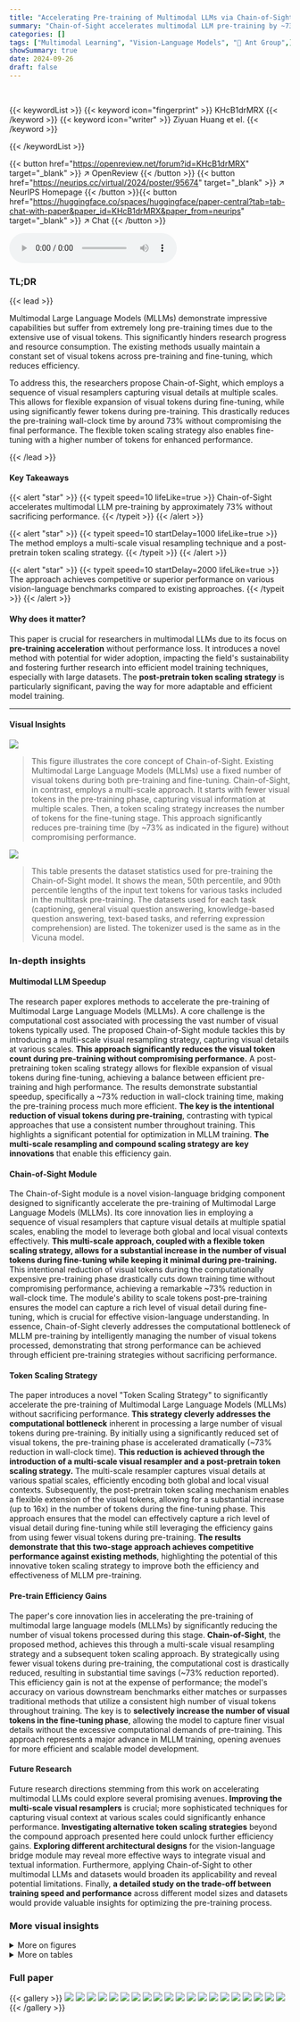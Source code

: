 ```yaml
---
title: "Accelerating Pre-training of Multimodal LLMs via Chain-of-Sight"
summary: "Chain-of-Sight accelerates multimodal LLM pre-training by ~73% using a multi-scale visual resampling technique and a novel post-pretrain token scaling strategy, achieving comparable or superior perfor..."
categories: []
tags: ["Multimodal Learning", "Vision-Language Models", "🏢 Ant Group",]
showSummary: true
date: 2024-09-26
draft: false
---
```


<br>

{{< keywordList >}}
{{< keyword icon="fingerprint" >}} KHcB1drMRX {{< /keyword >}}
{{< keyword icon="writer" >}} Ziyuan Huang et el. {{< /keyword >}}
 
{{< /keywordList >}}

{{< button href="https://openreview.net/forum?id=KHcB1drMRX" target="_blank" >}}
↗ OpenReview
{{< /button >}}
{{< button href="https://neurips.cc/virtual/2024/poster/95674" target="_blank" >}}
↗ NeurIPS Homepage
{{< /button >}}{{< button href="https://huggingface.co/spaces/huggingface/paper-central?tab=tab-chat-with-paper&paper_id=KHcB1drMRX&paper_from=neurips" target="_blank" >}}
↗ Chat
{{< /button >}}



<audio controls>
    <source src="https://ai-paper-reviewer.com/KHcB1drMRX/podcast.wav" type="audio/wav">
    Your browser does not support the audio element.
</audio>


### TL;DR


{{< lead >}}

Multimodal Large Language Models (MLLMs) demonstrate impressive capabilities but suffer from extremely long pre-training times due to the extensive use of visual tokens.  This significantly hinders research progress and resource consumption.  The existing methods usually maintain a constant set of visual tokens across pre-training and fine-tuning, which reduces efficiency. 

To address this, the researchers propose Chain-of-Sight, which employs a sequence of visual resamplers capturing visual details at multiple scales. This allows for flexible expansion of visual tokens during fine-tuning, while using significantly fewer tokens during pre-training.  This drastically reduces the pre-training wall-clock time by around 73% without compromising the final performance.  The flexible token scaling strategy also enables fine-tuning with a higher number of tokens for enhanced performance.

{{< /lead >}}


#### Key Takeaways

{{< alert "star" >}}
{{< typeit speed=10 lifeLike=true >}} Chain-of-Sight accelerates multimodal LLM pre-training by approximately 73% without sacrificing performance. {{< /typeit >}}
{{< /alert >}}

{{< alert "star" >}}
{{< typeit speed=10 startDelay=1000 lifeLike=true >}} The method employs a multi-scale visual resampling technique and a post-pretrain token scaling strategy. {{< /typeit >}}
{{< /alert >}}

{{< alert "star" >}}
{{< typeit speed=10 startDelay=2000 lifeLike=true >}} The approach achieves competitive or superior performance on various vision-language benchmarks compared to existing approaches. {{< /typeit >}}
{{< /alert >}}

#### Why does it matter?
This paper is crucial for researchers in multimodal LLMs due to its focus on **pre-training acceleration** without performance loss.  It introduces a novel method with potential for wider adoption, impacting the field's sustainability and fostering further research into efficient model training techniques, especially with large datasets. The **post-pretrain token scaling strategy** is particularly significant, paving the way for more adaptable and efficient model training.

------
#### Visual Insights



![](https://ai-paper-reviewer.com/KHcB1drMRX/figures_1_1.jpg)

> This figure illustrates the core concept of Chain-of-Sight.  Existing Multimodal Large Language Models (MLLMs) use a fixed number of visual tokens during both pre-training and fine-tuning. Chain-of-Sight, in contrast, employs a multi-scale approach. It starts with fewer visual tokens in the pre-training phase, capturing visual information at multiple scales. Then, a token scaling strategy increases the number of tokens for the fine-tuning stage. This approach significantly reduces pre-training time (by ~73% as indicated in the figure) without compromising performance.





![](https://ai-paper-reviewer.com/KHcB1drMRX/tables_5_1.jpg)

> This table presents the dataset statistics used for pre-training the Chain-of-Sight model.  It shows the mean, 50th percentile, and 90th percentile lengths of the input text tokens for various tasks included in the multitask pre-training. The datasets used for each task (captioning, general visual question answering, knowledge-based question answering, text-based tasks, and referring expression comprehension) are listed. The tokenizer used is the same as in the Vicuna model.





### In-depth insights


#### Multimodal LLM Speedup
The research paper explores methods to accelerate the pre-training of Multimodal Large Language Models (MLLMs).  A core challenge is the computational cost associated with processing the vast number of visual tokens typically used. The proposed Chain-of-Sight module tackles this by introducing a multi-scale visual resampling strategy, capturing visual details at various scales. **This approach significantly reduces the visual token count during pre-training without compromising performance.**  A post-pretraining token scaling strategy allows for flexible expansion of visual tokens during fine-tuning, achieving a balance between efficient pre-training and high performance.  The results demonstrate substantial speedup, specifically a ~73% reduction in wall-clock training time, making the pre-training process much more efficient.  **The key is the intentional reduction of visual tokens during pre-training**, contrasting with typical approaches that use a consistent number throughout training.  This highlights a significant potential for optimization in MLLM training. **The multi-scale resampling and compound scaling strategy are key innovations** that enable this efficiency gain.

#### Chain-of-Sight Module
The Chain-of-Sight module is a novel vision-language bridging component designed to significantly accelerate the pre-training of Multimodal Large Language Models (MLLMs).  Its core innovation lies in employing a sequence of visual resamplers that capture visual details at multiple spatial scales, enabling the model to leverage both global and local visual contexts effectively.  **This multi-scale approach, coupled with a flexible token scaling strategy, allows for a substantial increase in the number of visual tokens during fine-tuning while keeping it minimal during pre-training.**  This intentional reduction of visual tokens during the computationally expensive pre-training phase drastically cuts down training time without compromising performance, achieving a remarkable ~73% reduction in wall-clock time. The module's ability to scale tokens post-pre-training ensures the model can capture a rich level of visual detail during fine-tuning, which is crucial for effective vision-language understanding.  In essence, Chain-of-Sight cleverly addresses the computational bottleneck of MLLM pre-training by intelligently managing the number of visual tokens processed, demonstrating that strong performance can be achieved through efficient pre-training strategies without sacrificing performance.

#### Token Scaling Strategy
The paper introduces a novel "Token Scaling Strategy" to significantly accelerate the pre-training of Multimodal Large Language Models (MLLMs) without sacrificing performance.  **This strategy cleverly addresses the computational bottleneck** inherent in processing a large number of visual tokens during pre-training. By initially using a significantly reduced set of visual tokens, the pre-training phase is accelerated dramatically (~73% reduction in wall-clock time). **This reduction is achieved through the introduction of a multi-scale visual resampler and a post-pretrain token scaling strategy.** The multi-scale resampler captures visual details at various spatial scales, efficiently encoding both global and local visual contexts. Subsequently, the post-pretrain token scaling mechanism enables a flexible extension of the visual tokens, allowing for a substantial increase (up to 16x) in the number of tokens during the fine-tuning phase. This approach ensures that the model can effectively capture a rich level of visual detail during fine-tuning while still leveraging the efficiency gains from using fewer visual tokens during pre-training. **The results demonstrate that this two-stage approach achieves competitive performance against existing methods**, highlighting the potential of this innovative token scaling strategy to improve both the efficiency and effectiveness of MLLM pre-training.

#### Pre-train Efficiency Gains
The paper's core innovation lies in accelerating the pre-training of multimodal large language models (MLLMs) by significantly reducing the number of visual tokens processed during this stage.  **Chain-of-Sight**, the proposed method, achieves this through a multi-scale visual resampling strategy and a subsequent token scaling approach.  By strategically using fewer visual tokens during pre-training, the computational cost is drastically reduced, resulting in substantial time savings (~73% reduction reported).  This efficiency gain is not at the expense of performance; the model's accuracy on various downstream benchmarks either matches or surpasses traditional methods that utilize a consistent high number of visual tokens throughout training. The key is to **selectively increase the number of visual tokens in the fine-tuning phase**, allowing the model to capture finer visual details without the excessive computational demands of pre-training. This approach represents a major advance in MLLM training, opening avenues for more efficient and scalable model development.

#### Future Research
Future research directions stemming from this work on accelerating multimodal LLMs could explore several promising avenues.  **Improving the multi-scale visual resamplers** is crucial; more sophisticated techniques for capturing visual context at various scales could significantly enhance performance.  **Investigating alternative token scaling strategies** beyond the compound approach presented here could unlock further efficiency gains.  **Exploring different architectural designs** for the vision-language bridge module may reveal more effective ways to integrate visual and textual information.  Furthermore, applying Chain-of-Sight to other multimodal LLMs and datasets would broaden its applicability and reveal potential limitations.  Finally, **a detailed study on the trade-off between training speed and performance** across different model sizes and datasets would provide valuable insights for optimizing the pre-training process.


### More visual insights

<details>
<summary>More on figures
</summary>


![](https://ai-paper-reviewer.com/KHcB1drMRX/figures_2_1.jpg)

> This figure illustrates the Chain-of-Sight framework, comparing it to existing methods.  Existing methods use either resamplers or linear layers to generate visual tokens, maintaining a constant number throughout training. In contrast, Chain-of-Sight partitions visual features into windows of various sizes, creating multi-scale visual tokens.  The post-pretrain token scaling allows for a reduction in visual tokens during pre-training, accelerating the process without sacrificing performance in fine-tuning. The figure shows the process for both pre-training and fine-tuning phases.


![](https://ai-paper-reviewer.com/KHcB1drMRX/figures_3_1.jpg)

> This figure illustrates the Chain-of-Sight's post-pretrain token scaling strategy. It shows how the number of visual tokens can be increased after the pre-training phase using a combination of resolution scaling and window scaling.  The leftmost panel shows the initial visual tokens used during pre-training. The next panel shows how increasing the number of windows within a given resolution increases token numbers (window scaling). The third panel shows how using higher resolution images increases token numbers (resolution scaling). Finally, the rightmost panel combines resolution and window scaling to achieve a significant increase in the number of visual tokens used during fine-tuning, which allows Chain-of-Sight to achieve high performance while significantly reducing the number of tokens needed during the computationally expensive pre-training phase.


![](https://ai-paper-reviewer.com/KHcB1drMRX/figures_4_1.jpg)

> This figure shows the pre-training time and average performance comparison between Chain-of-Sight and standard resamplers.  The x-axis represents the different model configurations with varying numbers of visual tokens used during pre-training (PT) and fine-tuning (SFT). The y-axis shows the average performance across multiple benchmarks. Chain-of-Sight achieves a 73% reduction in pre-training time while maintaining comparable or even slightly better performance compared to standard resamplers.


![](https://ai-paper-reviewer.com/KHcB1drMRX/figures_15_1.jpg)

> This figure illustrates the Chain-of-Sight framework, comparing it to existing methods.  It shows how Chain-of-Sight partitions visual features into windows, uses windowed cross-attention with learnable tokens to generate multi-scale visual tokens, and leverages a post-pretrain token scaling strategy to reduce the number of visual tokens needed during pre-training, thereby accelerating the process.  The figure highlights the differences in visual token handling between Chain-of-Sight and existing methods (resampler-based and linear-layer approaches), emphasizing the efficiency gains achieved by Chain-of-Sight.


</details>




<details>
<summary>More on tables
</summary>


![](https://ai-paper-reviewer.com/KHcB1drMRX/tables_5_2.jpg)
> This table presents a comparison of the Chain-of-Sight model's performance against baseline models across various vision-language benchmarks.  The benchmarks include image captioning, visual question answering, text recognition, and several vision-language tasks.  The table shows performance metrics (e.g., accuracy scores) for different model configurations (with varying numbers of visual tokens during pre-training and fine-tuning) and compares them to existing methods.  The results highlight the model's performance and efficiency gains, even with significantly fewer visual tokens used during the pre-training stage.

![](https://ai-paper-reviewer.com/KHcB1drMRX/tables_6_1.jpg)
> This table presents the results of image captioning, visual question answering, text recognition, and vision-language benchmark experiments.  The performance of the Chain-of-Sight model is compared against several baseline methods under different conditions (224x224 and 448x448 resolution fine-tuning, different numbers of tokens).  The use of * indicates that token extension was performed using existing strategies, and † indicates fine-tuning with a 224x224 resolution.  The best and second-best performing models are highlighted in bold and underlined, respectively.  The S-I column represents results from the image subset of the SEEDBench dataset.

![](https://ai-paper-reviewer.com/KHcB1drMRX/tables_6_2.jpg)
> This table presents a comparison of the Chain-of-Sight model's performance against baseline models across various vision-language benchmarks.  The benchmarks cover image captioning, visual question answering, text recognition, and other vision-language tasks.  The results show performance with different numbers of visual tokens during fine-tuning, along with a comparison to the standard approach of using all visual tokens throughout the entire training process. The table also highlights the time savings achieved by Chain-of-Sight's pre-training acceleration.

![](https://ai-paper-reviewer.com/KHcB1drMRX/tables_7_1.jpg)
> This table compares the performance of the Chain-of-Sight model against several baselines across a range of vision-language benchmarks, including image captioning, visual question answering, text recognition, and other vision-language tasks from the SEEDBench.  The results show the performance (measured using various metrics depending on the specific task) of each model under different configurations,  considering both the pre-training and fine-tuning phases. Noteworthy is that the table shows the impact of scaling up the token count during the fine-tuning phase. 

![](https://ai-paper-reviewer.com/KHcB1drMRX/tables_8_1.jpg)
> This table presents a comparison of the Chain-of-Sight model's performance against several baseline models across various vision-language benchmarks.  It shows the results for image captioning, visual question answering, and text recognition tasks. The table highlights the performance gains achieved by Chain-of-Sight, particularly when using a smaller number of visual tokens during pre-training but scaling them up during fine-tuning.  The impact of different resolutions (224x224 and 448x448) during fine-tuning is also shown. The use of existing token extension strategies is noted, and the best-performing models are clearly marked.

![](https://ai-paper-reviewer.com/KHcB1drMRX/tables_15_1.jpg)
> This table presents the dataset statistics used for pre-training the Chain-of-Sight model. It lists the mean, 50th percentile, and 90th percentile lengths of the input text tokens for various tasks, including captioning, visual question answering, knowledge-based question answering, and referring expression comprehension. The datasets used for each task are also specified.  The tokenizer used is the same as the one used in the pre-training phase of the model.

![](https://ai-paper-reviewer.com/KHcB1drMRX/tables_16_1.jpg)
> This table presents a comparison of the Chain-of-Sight model's performance against baseline models across various vision-language benchmarks.  It shows results for image captioning, visual question answering, text recognition, and other vision-language tasks.  The table highlights the performance gains achieved by Chain-of-Sight, particularly when using different numbers of tokens and resolutions during fine-tuning.  The use of existing token-extension strategies is also noted.

![](https://ai-paper-reviewer.com/KHcB1drMRX/tables_16_2.jpg)
> This table presents the ablation study results on referring expression comprehension (REC) task. It compares the performance of Chain-of-Sight (CoS) with baseline methods under different settings of visual token numbers and resolutions. The results demonstrate the impact of different factors such as number of visual tokens, fine-tuning resolution, and usage of existing strategies on the final REC performance.

![](https://ai-paper-reviewer.com/KHcB1drMRX/tables_17_1.jpg)
> This table presents further empirical results obtained from the experiments conducted in the paper. It compares the performance of two models, CoS-7B and CoS-8B, across various vision-language benchmarks. The benchmarks are categorized into three groups: Regular, MMBench, and Other. Each group contains multiple tasks, with performance measured using different metrics depending on the task.  The abbreviations used in the column headers indicate the specific benchmarks or aspects being evaluated (e.g., OK for OK-VQA, COCO for COCO Captions). The table aims to provide a comprehensive evaluation of the models' performance across diverse and challenging tasks.

</details>




### Full paper

{{< gallery >}}
<img src="https://ai-paper-reviewer.com/KHcB1drMRX/1.png" class="grid-w50 md:grid-w33 xl:grid-w25" />
<img src="https://ai-paper-reviewer.com/KHcB1drMRX/2.png" class="grid-w50 md:grid-w33 xl:grid-w25" />
<img src="https://ai-paper-reviewer.com/KHcB1drMRX/3.png" class="grid-w50 md:grid-w33 xl:grid-w25" />
<img src="https://ai-paper-reviewer.com/KHcB1drMRX/4.png" class="grid-w50 md:grid-w33 xl:grid-w25" />
<img src="https://ai-paper-reviewer.com/KHcB1drMRX/5.png" class="grid-w50 md:grid-w33 xl:grid-w25" />
<img src="https://ai-paper-reviewer.com/KHcB1drMRX/6.png" class="grid-w50 md:grid-w33 xl:grid-w25" />
<img src="https://ai-paper-reviewer.com/KHcB1drMRX/7.png" class="grid-w50 md:grid-w33 xl:grid-w25" />
<img src="https://ai-paper-reviewer.com/KHcB1drMRX/8.png" class="grid-w50 md:grid-w33 xl:grid-w25" />
<img src="https://ai-paper-reviewer.com/KHcB1drMRX/9.png" class="grid-w50 md:grid-w33 xl:grid-w25" />
<img src="https://ai-paper-reviewer.com/KHcB1drMRX/10.png" class="grid-w50 md:grid-w33 xl:grid-w25" />
<img src="https://ai-paper-reviewer.com/KHcB1drMRX/11.png" class="grid-w50 md:grid-w33 xl:grid-w25" />
<img src="https://ai-paper-reviewer.com/KHcB1drMRX/12.png" class="grid-w50 md:grid-w33 xl:grid-w25" />
<img src="https://ai-paper-reviewer.com/KHcB1drMRX/13.png" class="grid-w50 md:grid-w33 xl:grid-w25" />
<img src="https://ai-paper-reviewer.com/KHcB1drMRX/14.png" class="grid-w50 md:grid-w33 xl:grid-w25" />
<img src="https://ai-paper-reviewer.com/KHcB1drMRX/15.png" class="grid-w50 md:grid-w33 xl:grid-w25" />
<img src="https://ai-paper-reviewer.com/KHcB1drMRX/16.png" class="grid-w50 md:grid-w33 xl:grid-w25" />
<img src="https://ai-paper-reviewer.com/KHcB1drMRX/17.png" class="grid-w50 md:grid-w33 xl:grid-w25" />
<img src="https://ai-paper-reviewer.com/KHcB1drMRX/18.png" class="grid-w50 md:grid-w33 xl:grid-w25" />
<img src="https://ai-paper-reviewer.com/KHcB1drMRX/19.png" class="grid-w50 md:grid-w33 xl:grid-w25" />
<img src="https://ai-paper-reviewer.com/KHcB1drMRX/20.png" class="grid-w50 md:grid-w33 xl:grid-w25" />
{{< /gallery >}}